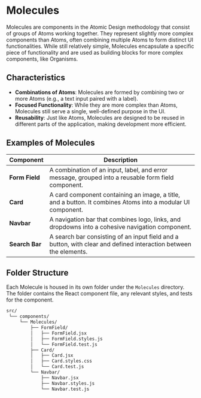 # Molecules

Molecules are components in the Atomic Design methodology that consist of groups of Atoms working together. They represent slightly more complex components than Atoms, often combining multiple Atoms to form distinct UI functionalities. While still relatively simple, Molecules encapsulate a specific piece of functionality and are used as building blocks for more complex components, like Organisms.

## Characteristics

- **Combinations of Atoms**: Molecules are formed by combining two or more Atoms (e.g., a text input paired with a label).
- **Focused Functionality**: While they are more complex than Atoms, Molecules still serve a single, well-defined purpose in the UI.
- **Reusability**: Just like Atoms, Molecules are designed to be reused in different parts of the application, making development more efficient.

## Examples of Molecules

| **Component**   | **Description**                                                                                                         |
|-----------------|-------------------------------------------------------------------------------------------------------------------------|
| **Form Field**  | A combination of an input, label, and error message, grouped into a reusable form field component.                      |
| **Card**        | A card component containing an image, a title, and a button. It combines Atoms into a modular UI component.             |
| **Navbar**      | A navigation bar that combines logo, links, and dropdowns into a cohesive navigation component.                         |
| **Search Bar**  | A search bar consisting of an input field and a button, with clear and defined interaction between the elements.        |

## Folder Structure

Each Molecule is housed in its own folder under the `Molecules` directory. The folder contains the React component file, any relevant styles, and tests for the component.

```bash
src/
 └── components/
     └── Molecules/
         ├── FormField/
         │   ├── FormField.jsx
         │   ├── FormField.styles.js
         │   └── FormField.test.js
         ├── Card/
         │   ├── Card.jsx
         │   ├── Card.styles.css
         │   └── Card.test.js
         └── Navbar/
             ├── Navbar.jsx
             ├── Navbar.styles.js
             └── Navbar.test.js
